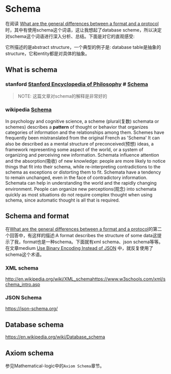 # Schema

在阅读 [What are the general differences between a format and a protocol](https://superuser.com/questions/736401/what-are-the-general-differences-between-a-format-and-a-protocol) 时，其中有使用schema这个词语，这让我想起了database scheme，所以决定对schema这个词语进行深入分析、总结。下面是对它的直观感受:

它所描述的是abstract structure，一个典型的例子是: database table是抽象的structure，它和entity都是对具体的抽象。

## What is schema

### stanford [Stanford Encyclopedia of Philosophy](https://plato.stanford.edu/index.html) # [Schema](https://plato.stanford.edu/entries/schema/) 

> NOTE: 这篇文章对schema的解释是非常好的

### wikipedia [Schema ](http://en.wikipedia.org/wiki/Schema_(psychology))

In psychology and cognitive science, a scheme (plural(复数) schemata or schemes) describes a **pattern** of thought or behavior that organizes categories of information and the relationships among them. Schemes have frequently been mistranslated from the original French as 'Schema' It can also be described as a mental structure of preconceived(预想) ideas, a framework representing some aspect of the world, or a system of organizing and perceiving new information. Schemata influence attention and the absorption(吸收) of new knowledge: people are more likely to notice things that fit into their schema, while re-interpreting contradictions to the schema as exceptions or distorting them to fit. Schemata have a tendency to remain unchanged, even in the face of contradictory information. Schemata can help in understanding the world and the rapidly changing environment. People can organize new perceptions(观念) into schemata quickly as most situations do not require complex thought when using schema, since automatic thought is all that is required.

## Schema and format

在[What are the general differences between a format and a protocol](https://superuser.com/questions/736401/what-are-the-general-differences-between-a-format-and-a-protocol)的第二个回答中，有这样的描述:A format describes the structure of some data这提示了我，format也是一种schema。下面就有xml schema、json schema等等。在文章medium [Use Binary Encoding Instead of JSON](https://medium.com/better-programming/use-binary-encoding-instead-of-json-dec745ec09b6) 中，就反复使用了schema这个术语。

### XML schema

http://en.wikipedia.org/wiki/XML_schemahttps://www.w3schools.com/xml/schema_intro.asp

### JSON Schema

https://json-schema.org/





## Database schema

https://en.wikipedia.org/wiki/Database_schema



## Axiom schema

参见Mathematical-logic中的`Axiom Schema`章节。